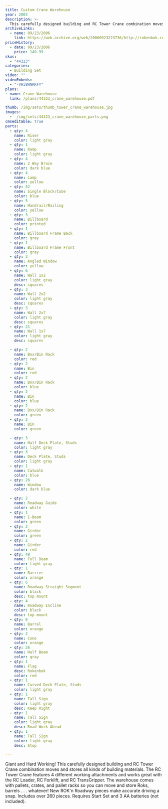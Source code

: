 ```yaml
---
title: Custom Crane Warehouse
year: 2003
description: >-
  This carefully designed building and RC Tower Crane combination moves and stores all kinds of building materials. The RC Tower Crane features 4 different working attachments and works great with the RC Loader, RC Forklift, and RC TransGripper.
archiveLinks:
  - name: 09/23/2006
    link: https://web.archive.org/web/20060923223736/http://rokenbok.com/catalog/pd_44623.html
priceHistory:
  - date: 09/23/2006
    price: 149.99
skus:
  - "44323"
categories:
  - Building Set
video: ""
videoEmbeds:
  - "-VHi8WNRKFY"
plans:
- name: Crane Warehouse
  link: /plans/44323_crane_warehouse.pdf

thumb: /img/sets/thumb_tower_crane_warehouse.jpg
images:
  -  /img/sets/44323_crane_warehouse_parts.png
cmseditable: true
parts:
  - qty: 4
    name: Riser
    color: light gray
  - qty: 1
    name: Ramp
    color: light gray
  - qty: 4
    name: 2 Way Brace
    color: dark blue
  - qty: 4
    name: Lamp
    color: yellow
  - qty: 52
    name: Single Block/Cube
    color: blue
  - qty: 5
    name: Handrail/Railing
    color: yellow
  - qty: 3
    name: Billboard
    color: printed
  - qty: 1
    name: Billboard Frame Back
    color: gray
  - qty: 1
    name: Billboard Frame Front
    color: gray
  - qty: 3
    name: Angled Window
    color: yellow
  - qty: 6
    name: Wall 1x2
    color: light gray
    desc: squares
  - qty: 3
    name: Wall 2x2
    color: light gray
    desc: squares
  - qty: 3
    name: Wall 2x7
    color: light gray
    desc: squares
  - qty: 21
    name: Wall 1x7
    color: light gray
    desc: squares

  - qty: 2
    name: Box/Bin Rack
    color: red
  - qty: 2
    name: Bin
    color: red
  - qty: 2
    name: Box/Bin Rack
    color: blue
  - qty: 2
    name: Bin
    color: blue
  - qty: 2
    name: Box/Bin Rack
    color: green
  - qty: 2
    name: Bin
    color: green

  - qty: 3
    name: Half Deck Plate, Studs
    color: light gray
  - qty: 3
    name: Deck Plate, Studs
    color: light gray
  - qty: 1
    name: Catwalk
    color: blue
  - qty: 26
    name: Window
    color: dark blue

  - qty: 2
    name: Roadway Guide
    color: white
  - qty: 1
    name: I-Beam
    color: green
  - qty: 2
    name: Girder
    color: green
  - qty: 2
    name: Girder
    color: red
  - qty: 48
    name: Full Beam
    color: light gray
  - qty: 1
    name: Barrier
    color: orange
  - qty: 6
    name: Roadway Straight Segment
    color: black
    desc: top mount
  - qty: 4
    name: Roadway Incline
    color: black
    desc: top mount
  - qty: 8
    name: Barrel
    color: orange
  - qty: 2
    name: Cone
    color: orange
  - qty: 26
    name: Half Beam
    color: gray
  - qty: 1
    name: Flag
    desc: Rokenbok
    color: red
  - qty: 1
    name: Curved Deck Plate, Studs
    color: light gray
  - qty: 1
    name: Tall Sign
    color: light gray
    desc: Keep Right
  - qty: 1
    name: Tall Sign
    color: light gray
    desc: Road Work Ahead
  - qty: 1
    name: Tall Sign
    color: light gray
    desc: Stop

---
```

Giant and Hard Working!
  This carefully designed building and RC Tower Crane combination moves and stores all kinds of building materials. The RC Tower Crane features 4 different working attachments and works great with the RC Loader, RC Forklift, and RC TransGripper. The warehouse comes with pallets, crates, and pallet racks so you can move and store Roks, barrels . . . whatever! New ROK'n Roadway pieces make accurate driving a snap. Includes over 260 pieces. Requires Start Set and 3 AA batteries (not included).
